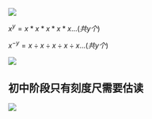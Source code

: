 ![](http://ww3.sinaimg.cn/large/0080kjnSly1gbgxd6nnwuj30pl04s0w5.jpg)

$x^{y} = x*x*x*x*x\dots(共y个)$ 

$x^{-y} = x\div x\div x\div x\div x\dots(共y个)$

![](http://ww3.sinaimg.cn/large/0080kjnSly1gbgxhbzhi1j30nb0gbjzr.jpg)

## 初中阶段只有刻度尺需要估读

![](http://ww3.sinaimg.cn/large/0080kjnSly1gbgxjhl6z5j30o90e47b2.jpg)
<!--stackedit_data:
eyJoaXN0b3J5IjpbLTExMDc0NDA1NDhdfQ==
-->